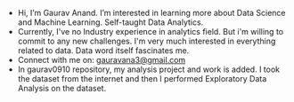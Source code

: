 - Hi, I’m Gaurav Anand. I’m interested in learning more about Data Science and Machine Learning. Self-taught Data Analytics.
- Currently, I've no Industry experience in analytics field. But i'm willing to commit to any new challenges. I'm very much interested in everything related to data. Data word   itself fascinates me.
- Connect with me on: gauravana3@gmail.com
- In gaurav0910 repository, my analysis project and work is added. I took the dataset from the internet and then I performed Exploratory Data Analysis on the dataset.

<!---
gaurav0910/gaurav0910 is a ✨ special ✨ repository because its `README.md` (this file) appears on your GitHub profile.
You can click the Preview link to take a look at your changes.
--->
